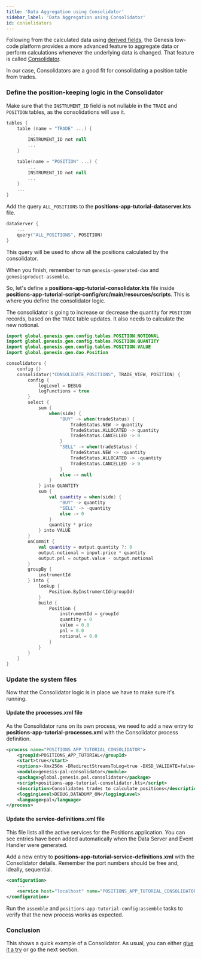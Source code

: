 ```yaml
---
title: 'Data Aggregation using Consolidator'
sidebar_label: 'Data Aggregation using Consolidator'
id: consolidators
---
```


Following from the calculated data using [derived fields](/getting-started/go-to-the-next-level/calculated-data/), the Genesis low-code platform provides a more advanced feature to aggregate data or perform calculations whenever the underlying data is changed. That feature is called [Consolidator](/server-modules/consolidator/introduction/).

In our case, Consolidators are a good fit for consolidating a position table from trades.


### Define the position-keeping logic in the Consolidator

Make sure that the `INSTRUMENT_ID` field is not nullable in the `TRADE` and `POSITION` tables, as the consolidations will use it.

```kotlin {4,10}
tables {
    table (name = "TRADE" ...) {
        ...
        INSTRUMENT_ID not null
        ...
    }

    table(name = "POSITION" ...) {
        ...
        INSTRUMENT_ID not null
        ...        
    }
    ...
}
```

Add the query `ALL_POSITIONS` to the **positions-app-tutorial-dataserver.kts** file. 

```kotlin {3}
dataServer {
    ...
    query("ALL_POSITIONS", POSITION)
}
```
This query will be used to show all the positions calculated by the consolidator.

When you finish, remember to run `genesis-generated-dao` and `genesisproduct-assemble`.

So, let's define a **positions-app-tutorial-consolidator.kts** file inside **positions-app-tutorial-script-config/src/main/resources/scripts**. This is where you define the consolidator logic.

The consolidator is going to increase or decrease the quantity for `POSITION` records, based on the `TRADE` table updates. It also needs to calculate the new notional.

```kotlin
import global.genesis.gen.config.tables.POSITION.NOTIONAL
import global.genesis.gen.config.tables.POSITION.QUANTITY
import global.genesis.gen.config.tables.POSITION.VALUE
import global.genesis.gen.dao.Position

consolidators {
    config {}
    consolidator("CONSOLIDATE_POSITIONS", TRADE_VIEW, POSITION) {
        config {
            logLevel = DEBUG
            logFunctions = true
        }
        select {
            sum {
                when(side) {
                    "BUY" -> when(tradeStatus) {
                        TradeStatus.NEW -> quantity
                        TradeStatus.ALLOCATED -> quantity
                        TradeStatus.CANCELLED -> 0
                    }
                    "SELL" -> when(tradeStatus) {
                        TradeStatus.NEW -> -quantity
                        TradeStatus.ALLOCATED -> -quantity
                        TradeStatus.CANCELLED -> 0
                    }
                    else -> null
                }
            } into QUANTITY
            sum {
                val quantity = when(side) {
                    "BUY" -> quantity
                    "SELL" -> -quantity
                    else -> 0
                }
                quantity * price
            } into VALUE
        }
        onCommit {
            val quantity = output.quantity ?: 0
            output.notional = input.price * quantity
            output.pnl = output.value - output.notional
        }
        groupBy {
            instrumentId
        } into {
            lookup {
                Position.ByInstrumentId(groupId)
            }
            build {
                Position {
                    instrumentId = groupId
                    quantity = 0
                    value = 0.0
                    pnl = 0.0
                    notional = 0.0
                }
            }
        }
    }
}
```

### Update the system files

Now that the Consolidator logic is in place we have to make sure it's running.

#### Update the processes.xml file

As the Consolidator runs on its own process, we need to add a new entry to **positions-app-tutorial-processes.xml** with the Consolidator process definition.

```xml
<process name="POSITIONS_APP_TUTORIAL_CONSOLIDATOR">
    <groupId>POSITIONS_APP_TUTORIAL</groupId>
    <start>true</start>
    <options>-Xmx256m -DRedirectStreamsToLog=true -DXSD_VALIDATE=false</options>
    <module>genesis-pal-consolidator</module>
    <package>global.genesis.pal.consolidator</package>
    <script>positions-app-tutorial-consolidator.kts</script>
    <description>Consolidates trades to calculate positions</description>
    <loggingLevel>DEBUG,DATADUMP_ON</loggingLevel>
    <language>pal</language>
</process>
```
#### Update the service-definitions.xml file

This file lists all the active services for the Positions application. You can see entries have been added automatically when the Data Server and Event Handler were generated.

Add a new entry to **positions-app-tutorial-service-definitions.xml** with the Consolidator details. Remember the port numbers should be free and, ideally, sequential.

```xml
<configuration>
    ...
    <service host="localhost" name="POSITIONS_APP_TUTORIAL_CONSOLIDATOR" port="11002"/>
</configuration>
```

Run the `assemble` and `positions-app-tutorial-config:assemble` tasks to verify that the new process works as expected.


### Conclusion
This shows a quick example of a Consolidator. As usual, you can either [give it a try](/getting-started/go-to-the-next-level/see-it-work) or go the next section.
